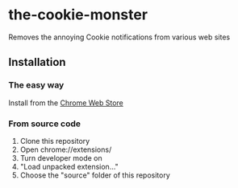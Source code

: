 the-cookie-monster
==================

Removes the annoying Cookie notifications from various web sites

## Installation

### The easy way

Install from the [Chrome Web Store](https://chrome.google.com/webstore/detail/the-cookie-monster/cjpljjfadjkfblhldfmhpdkoecljkghe)

### From source code

1. Clone this repository
2. Open chrome://extensions/
3. Turn developer mode on
4. "Load unpacked extension..."
5. Choose the "source" folder of this repository
